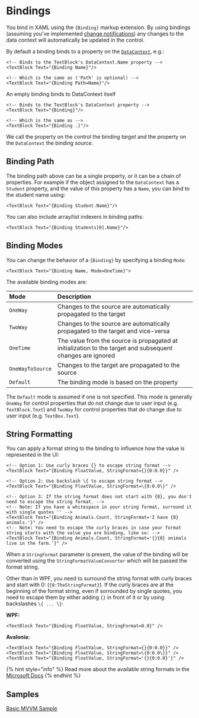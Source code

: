 # Bindings

You bind in XAML using the `{Binding}` markup extension. By using bindings \(assuming you've implemented [change notifications](https://docs.avaloniaui.net/docs/data-binding/change-notifications)\) any changes to the data context will automatically be updated in the control.

By default a binding binds to a property on the [`DataContext`](https://docs.avaloniaui.net/docs/data-binding/the-datacontext), e.g.:

```markup
<!-- Binds to the TextBlock's DataContext.Name property -->
<TextBlock Text="{Binding Name}"/>

<!-- Which is the same as ('Path' is optional) -->
<TextBlock Text="{Binding Path=Name}"/>
```

An empty binding binds to DataContext itself

```markup
<!-- Binds to the TextBlock's DataContext property -->
<TextBlock Text="{Binding}"/>

<!-- Which is the same as -->
<TextBlock Text="{Binding .}"/>
```

We call the property on the control the binding _target_ and the property on the `DataContext` the binding _source_.

## Binding Path <a id="binding-path"></a>

The binding path above can be a single property, or it can be a chain of properties. For example if the object assigned to the `DataContext` has a `Student` property, and the value of this property has a `Name`, you can bind to the student name using:

```markup
<TextBlock Text="{Binding Student.Name}"/>
```

You can also include array/list indexers in binding paths:

```markup
<TextBlock Text="{Binding Students[0].Name}"/>
```

## Binding Modes <a id="binding-modes"></a>

You can change the behavior of a `{Binding}` by specifying a binding `Mode`:

```markup
<TextBlock Text="{Binding Name, Mode=OneTime}">
```

The available binding modes are:

| Mode | Description |
| :--- | :--- |
| `OneWay` | Changes to the source are automatically propagated to the target |
| `TwoWay` | Changes to the source are automatically propagated to the target and vice-versa |
| `OneTime` | The value from the source is propagated at initialization to the target and subsequent changes are ignored |
| `OneWayToSource` | Changes to the target are propagated to the source |
| `Default` | The binding mode is based on the property |

The `Default` mode is assumed if one is not specified. This mode is generally `OneWay` for control properties that do not change due to user input \(e.g. `TextBlock.Text`\) and `TwoWay` for control properties that _do_ change due to user input \(e.g. `TextBox.Text`\).

## String Formatting <a id="binding-stringformat"></a>

You can apply a format string to the binding to influence how the value is represented in the UI:

```markup
<!-- Option 1: Use curly braces {} to escape string format -->
<TextBlock Text="{Binding FloatValue, StringFormat={}{0:0.0}}" />

<!-- Option 2: Use backslash \{ to escape string format -->
<TextBlock Text="{Binding FloatValue, StringFormat=\{0:0.0\}" />

<!-- Option 3: If the string format does not start with {0}, you don't need to escape the string format. -->
<!-- Note: If you have a whitespace in your string format, surround it with single quotes '' -->
<TextBlock Text="{Binding Animals.Count, StringFormat='I have {0} animals.'}" />
<!-- Note: You need to escape the curly braces in case your format string starts with the value you are binding, like so: -->
<TextBlock Text="{Binding Animals.Count, StringFormat='{}{0} animals live in the farm.'}" />
```

When a `StringFormat` parameter is present, the value of the binding will be converted using the `StringFormatValueConverter` which will be passed the format string.

Other than in WPF, you need to surround the string format with curly braces and start with 0: (`{0:TheStringFormat}`). If the curly braces are at the beginning of the format string, even if sorrounded by single quotes, you need to escape them by either adding `{}` in front of it or by using backslashes `\{ ... \}`:

**WPF:**

```markup
<TextBlock Text="{Binding FloatValue, StringFormat=0.0}" />
```

**Avalonia:**

```markup
<TextBlock Text="{Binding FloatValue, StringFormat={}{0:0.0}}" />
<TextBlock Text="{Binding FloatValue, StringFormat=\{0:0.0\}}" />
<TextBlock Text="{Binding FloatValue, StringFormat='{}{0:0.0}'}" />
```

{% hint style="info" %} 
Read more about the available string formats in the [Microsoft Docs](https://docs.microsoft.com/en-us/dotnet/api/system.string.format)
{% endhint %}


## Samples

[Basic MVVM Sample](https://github.com/AvaloniaUI/Avalonia.Samples/tree/main/src/Avalonia.Samples/MVVM/BasicMvvmSample)
